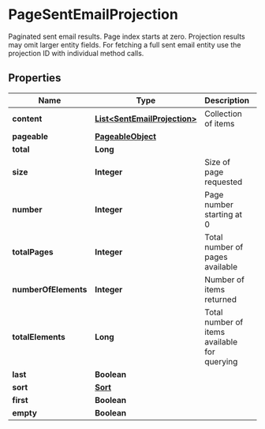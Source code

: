 

# PageSentEmailProjection

Paginated sent email results. Page index starts at zero. Projection results may omit larger entity fields. For fetching a full sent email entity use the projection ID with individual method calls.
## Properties

Name | Type | Description | Notes
------------ | ------------- | ------------- | -------------
**content** | [**List&lt;SentEmailProjection&gt;**](SentEmailProjection) | Collection of items | 
**pageable** | [**PageableObject**](PageableObject) |  |  [optional]
**total** | **Long** |  |  [optional]
**size** | **Integer** | Size of page requested | 
**number** | **Integer** | Page number starting at 0 | 
**totalPages** | **Integer** | Total number of pages available | 
**numberOfElements** | **Integer** | Number of items returned | 
**totalElements** | **Long** | Total number of items available for querying | 
**last** | **Boolean** |  |  [optional]
**sort** | [**Sort**](Sort) |  |  [optional]
**first** | **Boolean** |  |  [optional]
**empty** | **Boolean** |  |  [optional]



